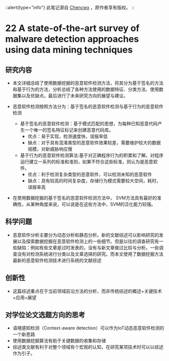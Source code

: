 ::alert{type="info"}
此笔记源自 [Chencwx](https://github.com/chencwx) ，原作者享有版权。
::


# 22 A state-of-the-art survey of malware detection approaches using data mining techniques

## 研究内容

- 本文详细总结了使用数据挖掘的恶意软件检测方法，将其分为基于签名的方法和基于行为的方法，分析总结了各种方法使用的数据特征、分类方法、使用数据集以及优缺点。最后进行了未来研究方向的展望与建议。
- 恶意软件检测按照方法分为：基于签名的恶意软件检测与基于行为的恶意软件检测
  - 基于签名的恶意软件检测：基于模式匹配的思想，为每种已知恶意代码产生一个唯一的签名特征标记来创建恶意代码库。
    - 优点：易于实现，检测速度快，误报率低
    - 缺点：对于具有混淆类型的恶意软件效果较差，需要维护较大的数据规模，对新威胁响应慢
  - 基于行为的恶意软件检测算法:基于对正确程序行为的积累和了解，对程序运行建立一系列的标准和准则，如果不符合这些标准，则认为是恶意软件。
    - 优点：利于检测复杂类型的恶意软件，可以检测未知的恶意软件
    - 缺点：具有较高的时间复杂度，存储行为模式需要较大空间，耗时，误报率高

- 在使用数据挖掘的基于签名的恶意软件检测方法中， SVM方法具有最好的准确性，从某种角度来说，可以说是在这些方法中，SVM的泛化能力较强。


## 科学问题

- 恶意软件分析主要分为动态分析和静态分析。新的文献综述可以影响研究的发展以及探索数据挖掘在恶意软件检测上的一些细节。但是以往的调查研究有一些缺陷：例如有些文章是过时发表的，没有与新文章做过比较与分析。一些调查没有对检测系统进行分类以及文章选择的研究。而本文使用了数据挖掘方法最新的恶意软件检测技术进行系统的文献综述

## 创新性

- 这篇综述重点在于当前领域前沿方法的分析，而非传统综述的概述+关键技术+应用+展望


## 对学位论文选题方向的思考

- 语境感知检测（Context-aware detection）可以作为IoT动态恶意软件检测的一个新思路
- 使用数据挖掘算法有助于关键数据的收集和存储
- 综述类文献有利于对整个领域有个宏观的认知，在研究某项技术时可以以综述作为引子。